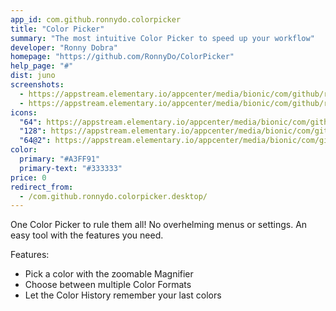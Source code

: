 ```yaml
---
app_id: com.github.ronnydo.colorpicker
title: "Color Picker"
summary: "The most intuitive Color Picker to speed up your workflow"
developer: "Ronny Dobra"
homepage: "https://github.com/RonnyDo/ColorPicker"
help_page: "#"
dist: juno
screenshots:
  - https://appstream.elementary.io/appcenter/media/bionic/com/github/ronnydo.colorpicker/01897E3346E30588DCB74BC74F2BCD9E/screenshots/image-1_orig.png
  - https://appstream.elementary.io/appcenter/media/bionic/com/github/ronnydo.colorpicker/01897E3346E30588DCB74BC74F2BCD9E/screenshots/image-2_orig.png
icons:
  "64": https://appstream.elementary.io/appcenter/media/bionic/com/github/ronnydo.colorpicker/01897E3346E30588DCB74BC74F2BCD9E/icons/64x64/com.github.ronnydo.colorpicker_com.github.ronnydo.colorpicker.png
  "128": https://appstream.elementary.io/appcenter/media/bionic/com/github/ronnydo.colorpicker/01897E3346E30588DCB74BC74F2BCD9E/icons/128x128/com.github.ronnydo.colorpicker_com.github.ronnydo.colorpicker.png
  "64@2": https://appstream.elementary.io/appcenter/media/bionic/com/github/ronnydo.colorpicker/01897E3346E30588DCB74BC74F2BCD9E/icons/64x64@2/com.github.ronnydo.colorpicker_com.github.ronnydo.colorpicker.png
color:
  primary: "#A3FF91"
  primary-text: "#333333"
price: 0
redirect_from:
  - /com.github.ronnydo.colorpicker.desktop/
---
```


<p>One Color Picker to rule them all! No overhelming menus or settings. An easy tool with the features you need.</p>
<p>Features:</p>
<ul>
  <li>Pick a color with the zoomable Magnifier</li>
  <li>Choose between multiple Color Formats</li>
  <li>Let the Color History remember your last colors</li>
</ul>